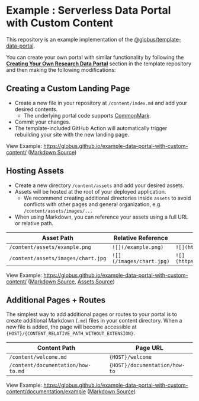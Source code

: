 # Example : Serverless Data Portal with Custom Content

This repository is an example implementation of the [@globus/template-data-portal](https://github.com/globus/template-data-portal).

You can create your own portal with similar functionality by following the [**Creating Your Own Research Data Portal**](https://github.com/globus/template-data-portal?tab=readme-ov-file#creating-your-own-research-data-portal) section in the template repository and then making the following modifications:


## Creating a Custom Landing Page

- Create a new file in your repository at `/content/index.md` and add your desired contents.
  - The underlying portal code supports [CommonMark](https://commonmark.org/).
- Commit your changes.
- The template-included GitHub Action will automatically trigger rebuilding your site with the new landing page.

View Example: https://globus.github.io/example-data-portal-with-custom-content/ ([Markdown Source](/content/index.md))


## Hosting Assets

- Create a new directory `/content/assets` and add your desired assets.
- Assets will be hosted at the root of your deployed application.
  - We recommend creating additional directories inside `assets` to avoid conflicts with other pages and general organization, e.g. `/content/assets/images/...`
- When using Markdown, you can reference your assets using a full URL or relative path.

|Asset Path| Relative Reference | Full URL |
|----------|--------------------|----------|
| `/content/assets/example.png` | `![](/example.png)` | `![](https://{username}.github.io/{repository_name}/example.png)` |
| `/content/assets/images/chart.jpg` | `![](/images/chart.jpg)` | `![](https://{username}.github.io/{repository_name}/images/chart.jpg)` |

View Example: https://globus.github.io/example-data-portal-with-custom-content/ ([Markdown Source](/content/index.md), [Assets Source](/content/assets))


## Additional Pages + Routes

The simplest way to add additional pages or routes to your portal is to create additional Markdown (`.md`) files in your content directory. When a new file is added, the page will become accessible at `{HOST}/{CONTENT_RELATIVE_PATH_WITHOUT_EXTENSION}`.

|Content Path| Page URL |
|----------|--------------------|
| `/content/welcome.md` | `{HOST}/welcome`|
| `/content/documentation/how-to.md` | `{HOST}/documentation/how-to`|

View Example: https://globus.github.io/example-data-portal-with-custom-content/documentation/example ([Markdown Source](/content/documentation/example.md))







